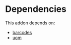 # Dependencies

This addon depends on:

- [barcodes](https://github.com/bringout/oca-ocb-technical/tree/8fcba78f213552797a003ba001cde6c4c59e6785/odoo-bringout-oca-ocb-barcodes)
- [uom](https://github.com/bringout/oca-ocb-core/tree/680f309d65868a57afe7e3be0f9905cc2a7043fb/odoo-bringout-oca-ocb-uom)
